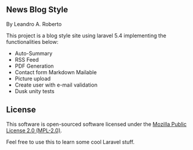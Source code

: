 ## News Blog Style
By Leandro A. Roberto

This project is a blog style site using laravel 5.4 implementing the functionalities below:

- Auto-Summary
- RSS Feed
- PDF Generation
- Contact form Markdown Mailable
- Picture upload
- Create user with e-mail validation 
- Dusk unity tests

## License

This software is open-sourced software licensed under the [Mozilla Public License 2.0 (MPL-2.0)](https://opensource.org/licenses/MPL-2.0).

Feel free to use this to learn some cool Laravel stuff.
